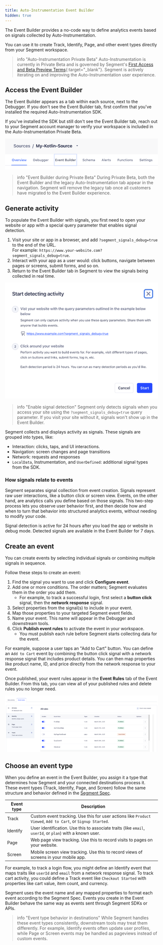 ```yaml
---
title: Auto-Instrumentation Event Builder
hidden: true
---
```


The Event Builder provides a no-code way to define analytics events based on signals collected by Auto-Instrumentation. 

You can use it to create Track, Identify, Page, and other event types directly from your Segment workspace.

> info "Auto-Instrumentation Private Beta"
> Auto-Instrumentation is currently in Private Beta and is governed by Segment's [First Access and Beta Preview Terms](https://www.twilio.com/en-us/legal/tos){:target="_blank"}. Segment is actively iterating on and improving the Auto-Instrumentation user experience.

## Access the Event Builder

The Event Builder appears as a tab within each source, next to the Debugger. If you don't see the Event Builder tab, first confirm that you've installed the required Auto-Instrumentation SDK. 

If you've installed the SDK but still don't see the Event Builder tab, reach out to your Segment account manager to verify your workspace is included in the Auto-Instrumentation Private Beta.

![The Event Builder tab shown in the navigation bar between Debugger and Schema in a Segment source](images/event_builder_tab.png)

> info "Event Builder during Private Beta"
> During Private Beta, both the Event Builder and the legacy Auto-Instrumentation tab appear in the navigation. Segment will remove the legacy tab once all customers have migrated to the Event Builder experience.

## Generate activity

To populate the Event Builder with signals, you first need to open your website or app with a special query parameter that enables signal detection.

1. Visit your site or app in a browser, and add `?segment_signals_debug=true` to the end of the URL.  
   For example: `https://www.your-website.com?segment_signals_debug=true`.
2. Interact with your app as a user would: click buttons, navigate between pages or screens, submit forms, and so on.
3. Return to the Event Builder tab in Segment to view the signals being collected in real time.


![Prompt in the Event Builder showing how to start detecting activity by visiting the website with a debug query parameter and interacting with the app](images/detecting_activity.png)

> info "Enable signal detection"
> Segment only detects signals when you access your site using the `?segment_signals_debug=true` query parameter. If you visit your site without it, signals won't show up in the Event Builder.

Segment collects and displays activity as signals. These signals are grouped into types, like:

- Interaction: clicks, taps, and UI interactions.
- Navigation: screen changes and page transitions
- Network: requests and responses
- `LocalData`, Instrumentation, and `UserDefined`: additional signal types from the SDK.

### How signals relate to events

Segment separates signal collection from event creation. Signals represent raw user interactions, like a button click or screen view. Events, on the other hand, are analytics calls you define based on those signals. This two-step process lets you observe user behavior first, and then decide how and when to turn that behavior into structured analytics events, without needing to modify your code.

Signal detection is active for 24 hours after you load the app or website in debug mode. Detected signals are available in the Event Builder for 7 days.

## Create an event

You can create events by selecting individual signals or combining multiple signals in sequence.

Follow these steps to create an event:

1. Find the signal you want to use and click **Configure event**.
2. Add one or more conditions. The order matters; Segment evaluates them in the order you add them.
   - For example, to track a successful login, first select a **button click** signal, then the **network response** signal.
3. Select properties from the signal(s) to include in your event.
4. Map those properties to your targeted Segment event fields.
5. Name your event. This name will appear in the Debugger and downstream tools.
6. Click **Publish event rules** to activate the event in your workspace.
    - You must publish each rule before Segment starts collecting data for the event.

For example, suppose a user taps an "Add to Cart" button. You can define an `Add to Cart` event by combining the button click signal with a network response signal that includes product details. You can then map properties like product name, ID, and price directly from the network response to your event.

Once published, your event rules appear in the **Event Rules** tab of the Event Builder.  From this tab, you can view all of your published rules and delete rules you no longer need.

![The Event Rules tab shown in the Event Builder, showing six custom rules, categorized by event type](images/event_rules.png)

## Choose an event type

When you define an event in the Event Builder, you assign it a type that determines how Segment and your connected destinations process it. These event types (Track, Identify, Page, and Screen) follow the same structure and behavior defined in the [Segment Spec](/docs/connections/spec/).

| Event type | Description                                                                                                 |
| ---------- | ----------------------------------------------------------------------------------------------------------- |
| Track      | Custom event tracking. Use this for user actions like `Product Viewed`, `Add to Cart`, or `Signup Started`. |
| Identify   | User identification. Use this to associate traits (like `email`, `userId`, or `plan`) with a known user.    |
| Page       | Web page view tracking. Use this to record visits to pages on your website.                                 |
| Screen     | Mobile screen view tracking. Use this to record views of screens in your mobile app.                        |

For example, to track a login flow, you might define an Identify event that maps traits like `userId` and `email` from a network response signal. To track cart activity, you could define a Track event like `Checkout Started` with properties like cart value, item count, and currency.

Segment uses the event name and any mapped properties to format each event according to the Segment Spec. Events you create in the Event Builder behave the same way as events sent through Segment SDKs or APIs.

> info "Event type behavior in destinations"
> While Segment handles these event types consistently, downstream tools may treat them differently. For example, Identify events often update user profiles, while Page or Screen events may be handled as pageviews instead of custom events.
